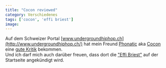 ```yaml
---
title: "Cocon reviewed"
category: Verschiedenes
tags: ['cocon', 'effi briest']
image: 
---
```


Auf dem Schweizer Portal [www.undergroundhiphop.ch](http://www.undergroundhiphop.ch/)  hat mein Freund [Phonatic](http://www.myspace.com/phoneeziac) aka [Cocon](http://www.myspace.com/dercocon) eine [gute Kritik](http://www.undergroundhiphop.ch/cocon.htm) bekommen.  
Und ich darf mich auch darüber freuen, dass dort die ["Effi Briest"](/musik/effi-briest) auf der Startseite angekündigt wird.